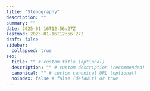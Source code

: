 ```yaml
---
title: "Stenography"
description: ""
summary: ""
date: 2025-01-16T12:56:27Z
lastmod: 2025-01-16T12:56:27Z
draft: false
sidebar:
  collapsed: true
seo:
  title: "" # custom title (optional)
  description: "" # custom description (recommended)
  canonical: "" # custom canonical URL (optional)
  noindex: false # false (default) or true
---
```

